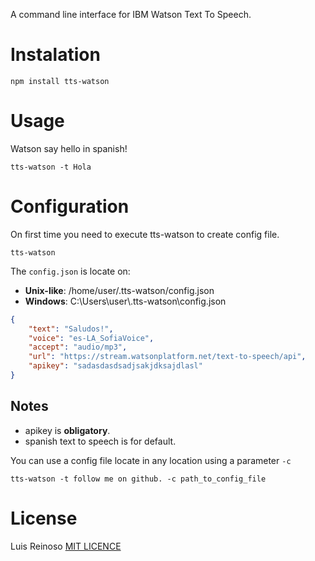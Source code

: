 A command line interface for IBM Watson Text To Speech.

# Instalation
```console
npm install tts-watson
```

# Usage
Watson say hello in spanish!
```console
tts-watson -t Hola
```

# Configuration
On first time you need to execute tts-watson to create config file.
```console
tts-watson
```
The `config.json` is locate on:
* **Unix-like**: /home/user/.tts-watson/config.json
* **Windows**: C:\Users\user\\.tts-watson\config.json

```json
{
    "text": "Saludos!",
    "voice": "es-LA_SofiaVoice",
    "accept": "audio/mp3",
    "url": "https://stream.watsonplatform.net/text-to-speech/api",
    "apikey": "sadasdasdsadjsakjdksajdlasl"
}
```
## Notes
* apikey is **obligatory**.
* spanish text to speech is for default.

You can use a config file locate in any location using a parameter `-c`
```console
tts-watson -t follow me on github. -c path_to_config_file
```

# License
Luis Reinoso [MIT LICENCE](LICENCE)
